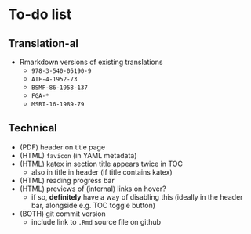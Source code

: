 # To-do list

## Translation-al

- Rmarkdown versions of existing translations
  + `978-3-540-05190-9`
  + `AIF-4-1952-73`
  + `BSMF-86-1958-137`
  + `FGA-*`
  + `MSRI-16-1989-79`


## Technical

- (PDF) header on title page
- (HTML) `favicon` (in YAML metadata)
- (HTML) katex in section title appears twice in TOC
  + also in title in header (if title contains katex)
- (HTML) reading progress bar
- (HTML) previews of (internal) links on hover?
  + if so, **definitely** have a way of disabling this (ideally in the header bar, alongside e.g. TOC toggle button)
- (BOTH) git commit version
  + include link to `.Rmd` source file on github
